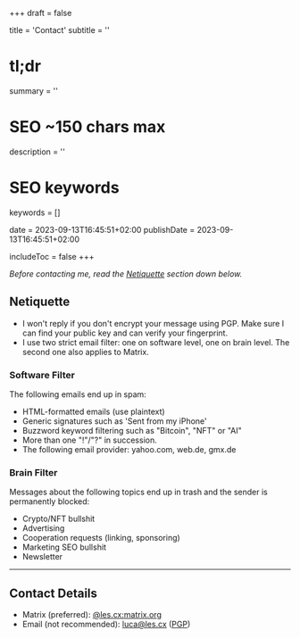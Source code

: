 +++
draft = false

title = 'Contact'
subtitle = ''
# tl;dr
summary = ''

# SEO ~150 chars max
description = ''
# SEO keywords
keywords = []

date = 2023-09-13T16:45:51+02:00
publishDate = 2023-09-13T16:45:51+02:00

includeToc = false
+++

*Before contacting me, read the [Netiquette](#netiquette) section down below.*

## Netiquette

- I won't reply if you don't encrypt your message using PGP. Make sure I can find your public key and can verify your fingerprint.
- I use two strict email filter: one on software level, one on brain level. The second one also applies to Matrix.

### Software Filter

The following emails end up in spam:

- HTML-formatted emails (use plaintext)
- Generic signatures such as 'Sent from my iPhone'
- Buzzword keyword filtering such as "Bitcoin", "NFT" or "AI"
- More than one "!"/"?" in succession.
- The following email provider: yahoo.com, web.de, gmx.de

### Brain Filter

Messages about the following topics end up in trash and the sender is permanently blocked:

- Crypto/NFT bullshit
- Advertising
- Cooperation requests (linking, sponsoring)
- Marketing SEO bullshit
- Newsletter

---

## Contact Details

- Matrix (preferred): [@les.cx:matrix.org](https://matrix.to/#/@les.cx:matrix.org)
- Email (not recommended): [luca@les.cx](mailto:luca@les.cx) ([PGP](https://www.les.cx/.well-known/openpgpkey/hu/wbp7trgro48kdyd9oi1ykze9zj5hpqwb))
